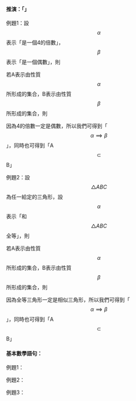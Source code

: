 #### 推演：「」

例題1：設$$\alpha$$表示「是一個4的倍數」，$$\beta$$表示「是一個偶數」，則

若A表示由性質$$\alpha$$所形成的集合，B表示由性質$$\beta$$所形成的集合，則

因為4的倍數一定是偶數，所以我們可得到「$$\alpha\implies\beta$$」，同時也可得到「A$$\subset$$B」

例題2：設$$\bigtriangleup ABC$$為任一給定的三角形，設$$\alpha$$表示「和$$\bigtriangleup ABC$$全等」，則

若A表示由性質$$\alpha$$所形成的集合，B表示由性質$$\beta$$所形成的集合，則

因為全等三角形一定是相似三角形，所以我們可得到「$$\alpha\implies\beta$$」，同時也可得到「A$$\subset$$B」

#### 基本數學語句：

例題1：

例題2：

例題3：

